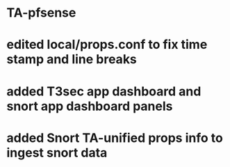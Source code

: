 # TA-pfsense
# edited local/props.conf to fix time stamp and line breaks
# added T3sec app dashboard and snort app dashboard panels
# added Snort TA-unified props info to ingest snort data
